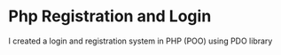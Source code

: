 # Php Registration and Login
 I created a login and registration system in PHP (POO) using PDO library
